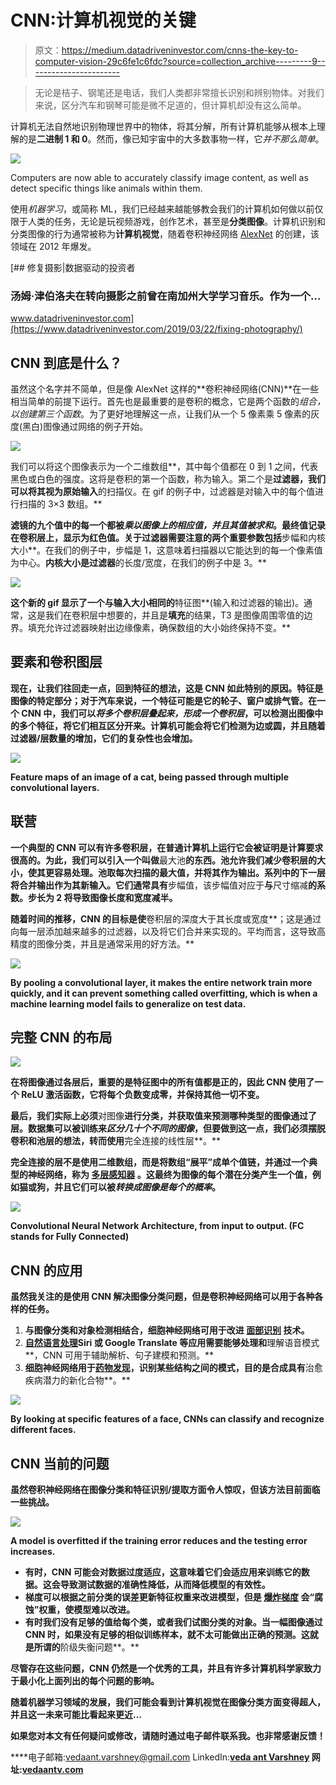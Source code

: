 # CNN:计算机视觉的关键

> 原文：<https://medium.datadriveninvestor.com/cnns-the-key-to-computer-vision-29c6fe1c6fdc?source=collection_archive---------9----------------------->

> 无论是桔子、钢笔还是电话，我们人类都非常擅长识别和辨别物体。对我们来说，区分汽车和钢琴可能是微不足道的，但计算机却没有这么简单。

计算机无法自然地识别物理世界中的物体，将其分解，所有计算机能够从根本上理解的是**二进制 1 和 0**。然而，像已知宇宙中的大多数事物一样，它*并不那么简单*。

![](img/1d6f8ef78e2cd6129c0c3210f8b8660f.png)

Computers are now able to accurately classify image content, as well as detect specific things like animals within them.

使用*机器学习*，或简称 ML，我们已经越来越能够教会我们的计算机如何做以前仅限于人类的任务，无论是玩视频游戏，创作艺术，甚至是**分类图像**。计算机识别和分类图像的行为通常被称为**计算机视觉**，随着卷积神经网络 [AlexNet](https://en.wikipedia.org/wiki/AlexNet) 的创建，该领域在 2012 年爆发。

[](https://www.datadriveninvestor.com/2019/03/22/fixing-photography/) [## 修复摄影|数据驱动的投资者

### 汤姆·津伯洛夫在转向摄影之前曾在南加州大学学习音乐。作为一个…

www.datadriveninvestor.com](https://www.datadriveninvestor.com/2019/03/22/fixing-photography/) 

## CNN 到底是什么？

虽然这个名字并不简单，但是像 AlexNet 这样的**卷积神经网络(CNN)**在一些相当简单的前提下运行。首先也是最重要的是卷积的概念，它是两个函数的*组合，以创建第三个函数*。为了更好地理解这一点，让我们从一个 5 像素乘 5 像素的灰度(黑白)图像通过网络的例子开始。

![](img/3430d8a4eccea8609b4638ffa3250863.png)

我们可以将这个图像表示为一个二维数组**，其中每个值都在 0 到 1 之间，代表黑色或白色的强度。这将是卷积的第一个函数，称为输入。第二个是**过滤器，我们可以将其视为原始输入**的扫描仪。在 gif 的例子中，过滤器是对输入中的每个值进行扫描的 3×3 数组。**

**滤镜的九个值中的每一个都被*乘以图像上的相应值，并且其值被求和*。最终值记录在卷积层上，显示为红色值。关于过滤器需要注意的两个重要参数包括**步幅和内核大小**。在我们的例子中，步幅是 1，这意味着扫描器以它能达到的每一个像素值为中心。**内核大小是过滤器**的长度/宽度，在我们的例子中是 3。**

**![](img/a659a6e40b807100d44c0b4910e16ab6.png)**

**这个新的 gif 显示了一个与输入大小相同的**特征图**(输入和过滤器的输出)。通常，这是我们在卷积层中想要的，并且是**填充**的结果，T3 是图像周围零值的边界。填充允许过滤器映射出边缘像素，确保数组的大小始终保持不变。**

## **要素和卷积图层**

**现在，让我们往回走一点，回到特征的想法，这是 CNN 如此特别的原因。**特征是图像的特定部分**；对于汽车来说，一个特征可能是它的轮子、窗户或排气管。在一个 CNN 中，我们可以*将多个卷积层叠起来，形成一个卷积层*，可以检测出图像中的多个特征，将它们相互区分开来。计算机可能会将它们检测为边或圆，并且随着过滤器/层数量的增加，它们的复杂性也会增加。**

**![](img/7b718e620756048ca67e5dbd0ef2447c.png)**

**Feature maps of an image of a cat, being passed through multiple convolutional layers.**

## **联营**

**一个典型的 CNN 可以有许多卷积层，在普通计算机上运行它会被证明是计算要求很高的。为此，我们可以引入一个叫做**最大池**的东西。池允许我们减少卷积层的大小，使其更容易处理。池取每次扫描的最大值，并将其作为输出。系列中的下一层将合并输出作为其新输入。它们通常具有**步幅值，该步幅值对应于**与**尺寸缩减**的系数。步长为 2 将导致图像长度和宽度减半。**

**随着时间的推移，CNN 的目标是使**卷积层的深度大于其长度或宽度**；这是通过向每一层添加越来越多的过滤器，以及将它们合并来实现的。平均而言，这导致高精度的图像分类，并且是通常采用的好方法。**

**![](img/6f6c5144dd86fa0640f80d1adda7cf65.png)**

**By pooling a convolutional layer, it makes the entire network train more quickly, and it can prevent something called **overfitting**, which is when a machine learning model fails to generalize on test data.**

## **完整 CNN 的布局**

**![](img/421ac7cfd1d9a73774e205f23d409b1c.png)**

**在将图像通过各层后，重要的是特征图中的所有值都是正的，因此 CNN 使用了一个 **ReLU 激活函数**，它将每个负数变成零，并保持其他一切不变。**

**最后，我们实际上必须**对图像**进行分类，并获取值来预测哪种类型的图像通过了层。数据集可以被训练来*区分几十个不同的图像*，但要做到这一点，我们必须摆脱卷积和池层的想法，转而使用**完全连接的线性层**。**

**完全连接的层不是使用二维数组，而是将数组“展平”成单个值链，并通过一个典型的神经网络，称为 [**多层感知器**](https://machinelearningmastery.com/neural-networks-crash-course/) 。这最终为图像的每个潜在分类产生一个值，例如猫或狗，并且它们可以被*转换成图像是每个的概率*。**

**![](img/4c97ad6768da6041fdd91be25ac51a5a.png)**

**Convolutional Neural Network Architecture, from input to output. (FC stands for Fully Connected)**

## **CNN 的应用**

**虽然我关注的是使用 CNN 解决图像分类问题，但是卷积神经网络可以用于各种各样的任务。**

1.  **与图像分类和对象检测相结合，细胞神经网络可用于改进 [**面部识别**](http://cs231n.stanford.edu/reports/2017/pdfs/222.pdf) 技术。**
2.  **[自然语言处理](https://arxiv.org/pdf/1703.03091.pdf)Siri 或 Google Translate 等应用需要能够处理和**理解语音模式**，CNN 可用于辅助解析、句子建模和预测。**
3.  **细胞神经网络用于[药物发现](https://www.frontiersin.org/articles/10.3389/frobt.2019.00108/full)，识别某些结构之间的模式，目的是合成具有**治愈疾病潜力的新化合物**。**

**![](img/9806526663ea4aa2672fa062fccaf406.png)**

**By looking at specific features of a face, CNNs can classify and recognize different faces.**

## **CNN 当前的问题**

**虽然卷积神经网络在图像分类和特征识别/提取方面令人惊叹，但该方法目前面临一些挑战。**

**![](img/0de2f54b4daf8d587fa946f155729737.png)**

**A model is overfitted if the training error reduces and the testing error increases.**

*   **有时，CNN 可能会对数据过度适应，这意味着它们会适应用来训练它的数据。这会导致测试数据的准确性降低，从而降低模型的有效性。**
*   **梯度可以根据之前分类的误差更新特征权重来改进模型，但是 [**爆炸梯度**](https://machinelearningmastery.com/exploding-gradients-in-neural-networks/) 会“腐蚀”权重，使模型难以改进。**
*   **有时我们没有足够的值给每个类，或者我们试图分类的对象。当一幅图像通过 CNN 时，如果没有足够的相似训练样本，就不太可能做出正确的预测。这就是所谓的**阶级失衡问题**。**

**尽管存在这些问题，CNN 仍然是一个优秀的工具，并且有许多计算机科学家致力于最小化上面列出的每个问题的影响。**

**随着机器学习领域的发展，我们可能会看到计算机视觉在图像分类方面变得超人，并且这一未来可能比看起来更近…**

**如果您对本文有任何疑问或修改，请随时通过电子邮件联系我。也非常感谢反馈！**

****电子邮箱:vedaant.varshney@gmail.com
LinkedIn:**[**veda ant Varshney**](https://www.linkedin.com/in/vedaant-varshney-80338518a/) **网址:**[**vedaantv.com**](https://vedaantv.com/)**